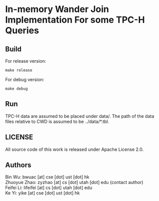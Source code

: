 In-memory Wander Join Implementation For some TPC-H Queries
====================================

## Build
For release version:

    make release

For debug version:

    make debug

## Run

TPC-H data are assumed to be placed under data/. The
path of the data files relative to CWD is assumed to be ../data/*.tbl.

## LICENSE
All source code of this work is released under Apache License 2.0.

## Authors

Bin Wu: bwuac [at] cse [dot] ust [dot] hk <br/>
Zhuoyue Zhao: zyzhao [at] cs [dot] utah [dot] edu (contact author) <br/>
Feifei Li: lifeifei [at] cs [dot] utah [dot] edu <br/>
Ke Yi: yike [at] cse [dot] ust [dot] hk <br/>
